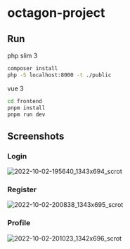 # octagon-project

## Run

php slim 3
```bash
composer install
php -S localhost:8000 -t ./public
```

vue 3
```bash
cd frontend
pnpm install
pnpm run dev
```


## Screenshots
### Login
![2022-10-02-195640_1343x694_scrot](https://user-images.githubusercontent.com/41364823/193466408-d3919a42-b2c1-433e-8049-7c8b4f95fed8.png)

### Register
![2022-10-02-200838_1343x695_scrot](https://user-images.githubusercontent.com/41364823/193466874-781cbdea-1329-42c8-a4b2-e5f643f1b881.png)

### Profile
![2022-10-02-201023_1342x696_scrot](https://user-images.githubusercontent.com/41364823/193466954-d1574c2c-801c-498d-a65f-72c22fd86679.png)

